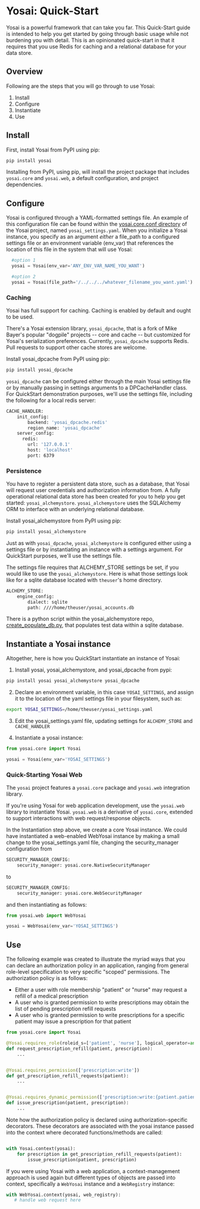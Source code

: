 # Yosai:  Quick-Start

Yosai is a powerful framework that can take you far.  This Quick-Start
guide is intended to help you get started by going through basic usage while
not burdening you with detail.  This is an opinionated quick-start in that it
requires that you use Redis for caching and a relational database for your
data store.


## Overview

Following are the steps that you will go through to use Yosai:

1. Install
2. Configure
3. Instantiate
4. Use


## Install

First, install Yosai from PyPI using pip:
```bash
pip install yosai
```

Installing from PyPI, using pip, will install the project package that includes
``yosai.core`` and ``yosai.web``, a default configuration, and project dependencies.


## Configure

Yosai is configured through a YAML-formatted settings file.  An example of
this configuration file can be found within the [yosai.core.conf directory](https://github.com/YosaiProject/yosai/blob/master/yosai/core/conf/yosai_settings.yaml)
of the Yosai project, named ``yosai_settings.yaml``.  When you initialize a Yosai
instance, you specify as an argument *either* a file_path to a configured settings
file or an environment variable (env_var) that references the location of this file in
the system that will use Yosai:

```python
  #option 1
  yosai = Yosai(env_var='ANY_ENV_VAR_NAME_YOU_WANT')

  #option 2
  yosai = Yosai(file_path='/../../../whatever_filename_you_want.yaml')
```

### Caching

Yosai has full support for caching.  Caching is enabled by default and ought to be used.

There's a Yosai extension library, ``yosai_dpcache``, that is a
fork of Mike Bayer's popular "dogpile" projects -- core and cache -- but
customized for Yosai's serialization preferences.  Currently, ``yosai_dpcache``
supports Redis.  Pull requests to support other cache stores are welcome.

Install yosai_dpcache from PyPI using pip:
```bash
pip install yosai_dpcache
```

``yosai_dpcache`` can be configured either through the main Yosai settings file or by
manually passing in settings arguments to a DPCacheHandler class.  For QuickStart
demonstration purposes, we'll use the settings file, including the following
for a local redis server:

```bash
CACHE_HANDLER:
    init_config:
        backend: 'yosai_dpcache.redis'
        region_name: 'yosai_dpcache'
    server_config:
      redis:
        url: '127.0.0.1'
        host: 'localhost'
        port: 6379
```

### Persistence

You have to register a persistent data store, such as a database, that Yosai
will request user credentials and authorization information from.  A fully
operational relational data store has been created for you to help you get
started:  ``yosai_alchemystore``.  ``yosai_alchemystore`` uses the SQLAlchemy ORM
to interface with an underlying relational database.  

Install yosai_alchemystore from PyPI using pip:
```bash
pip install yosai_alchemystore
```

Just as with ``yosai_dpcache``, ``yosai_alchemystore`` is configured either using
a settings file or by instantiating an instance with a settings
argument. For QuickStart purposes, we'll use the settings file.

The settings file requires that ALCHEMY_STORE settings be set, if you
would like to use the ``yosai_alchemystore``.  Here is what those settings look
like for a sqlite database located with ``theuser``'s home directory.

```bash
ALCHEMY_STORE:
    engine_config:
        dialect: sqlite
        path: ////home/theuser/yosai_accounts.db
```

There is a python script within the yosai_alchemystore repo, [create_populate_db.py](https://github.com/YosaiProject/yosai_alchemystore/blob/master/yosai_alchemystore/conf/create_populate_db.py), that populates test data within a sqlite database.  


## Instantiate a Yosai instance

Altogether, here is how you QuickStart instantiate an instance of Yosai:

1) Install yosai, yosai_alchemystore, and yosai_dpcache from pypi:  
```bash
pip install yosai yosai_alchemystore yosai_dpcache
```

2) Declare an environment variable, in this case ``YOSAI_SETTINGS``, and assign
it to the location of the yaml settings file in your filesystem, such as:
```bash
export YOSAI_SETTINGS=/home/theuser/yosai_settings.yaml
```

3) Edit the yosai_settings.yaml file, updating settings for ``ALCHEMY_STORE`` and ``CACHE_HANDLER``

4) Instantiate a yosai instance:
```python
from yosai.core import Yosai

yosai = Yosai(env_var='YOSAI_SETTINGS')
```


### Quick-Starting Yosai Web

The ``yosai`` project features a ``yosai.core`` package and ``yosai.web``
integration library.

If you're using Yosai for web application development, use the ``yosai.web``
library to instantiate Yosai.  ``yosai.web`` is a derivative of ``yosai.core``,
extended to support interactions with web request/response objects.

In the Instantiation step above, we create a core Yosai instance.  We could have
instantiated a web-enabled WebYosai instance by making a small change to the
yosai_settings.yaml file, changing the security_manager configuration from

```bash
SECURITY_MANAGER_CONFIG:
    security_manager: yosai.core.NativeSecurityManager
```

to

```bash
SECURITY_MANAGER_CONFIG:
    security_manager: yosai.core.WebSecurityManager
```

and then instantiating as follows:

```python
from yosai.web import WebYosai

yosai = WebYosai(env_var='YOSAI_SETTINGS')
```


## Use

The following example was created to illustrate the myriad ways that you
can declare an authorization policy in an application, ranging from general
role-level specification to very specific "scoped" permissions.  The
authorization policy is as follows:

- Either a user with role membership "patient" or "nurse" may request a
  refill of a medical prescription
- A user who is granted permission to write prescriptions may obtain the
  list of pending prescription refill requests
- A user who is granted permission to write prescriptions for a specific
  patient may issue a prescription for that patient

```Python
from yosai.core import Yosai

@Yosai.requires_role(roleid_s=['patient', 'nurse'], logical_operator=any)
def request_prescription_refill(patient, prescription):
    ...


@Yosai.requires_permission(['prescription:write'])
def get_prescription_refill_requests(patient):
    ...


@Yosai.requires_dynamic_permission(['prescription:write:{patient.patient_id}'])
def issue_prescription(patient, prescription):
    ...

```

Note how the authorization policy is declared using authorization-specific
decorators.  These decorators are associated with the yosai instance
passed into the context where decorated functions/methods are called:

```python

with Yosai.context(yosai):
    for prescription in get_prescription_refill_requests(patient):
        issue_prescription(patient, prescription)

```

If you were using Yosai with a web application, a context-management approach
is used again but different types of objects are passed into context, specifically a
``WebYosai`` instance and a ``WebRegistry`` instance:

```Python
with WebYosai.context(yosai, web_registry):
   # handle web request here
```
